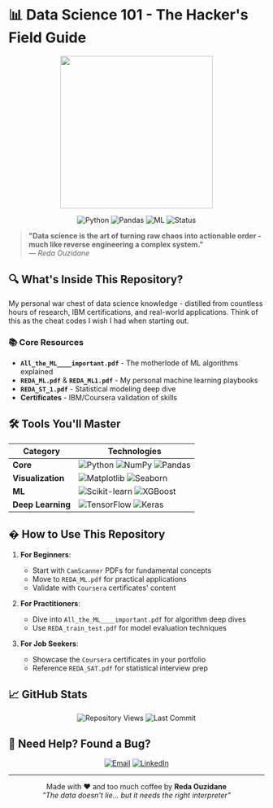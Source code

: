# 📊 Data Science 101 - The Hacker's Field Guide

<div align="center">
  <img src="https://media.giphy.com/media/v1.Y2lkPTc5MGI3NjExcGJjY3RqYzV5eGJjZ3A0dWJ1YzV6Z2V6N2N6d2V4ZzB5eGZ0dWZ5ZyZlcD12MV9pbnRlcm5hbF9naWZfYnlfaWQmY3Q9Zw/LMcB8XospGZO8UQq87/giphy.gif" width="300">
  
  ![Python](https://img.shields.io/badge/Python-3.10%2B-blue?logo=python&logoColor=white)
  ![Pandas](https://img.shields.io/badge/Pandas-1.5%2B-red?logo=pandas&logoColor=white)
  ![ML](https://img.shields.io/badge/Machine_Learning-Scikit_Learn-orange?logo=scikitlearn&logoColor=white)
  ![Status](https://img.shields.io/badge/Status-Active_🚀-brightgreen)
</div>

> **"Data science is the art of turning raw chaos into actionable order - much like reverse engineering a complex system."**  
> *— Reda Ouzidane*

## 🔍 What's Inside This Repository?

My personal war chest of data science knowledge - distilled from countless hours of research, IBM certifications, and real-world applications. Think of this as the cheat codes I wish I had when starting out.

### 📚 Core Resources
- **`All_the_ML____important.pdf`** - The motherlode of ML algorithms explained
- **`REDA_ML.pdf`** & **`REDA_ML1.pdf`** - My personal machine learning playbooks
- **`REDA_ST_1.pdf`** - Statistical modeling deep dive
- **Certificates** - IBM/Coursera validation of skills

## 🛠️ Tools You'll Master

<div align="center">
  
| Category       | Technologies                                                                 |
|----------------|-----------------------------------------------------------------------------|
| **Core**       | ![Python](https://img.shields.io/badge/-Python-3776AB?logo=python) ![NumPy](https://img.shields.io/badge/-NumPy-013243?logo=numpy) ![Pandas](https://img.shields.io/badge/-Pandas-150458?logo=pandas) |
| **Visualization** | ![Matplotlib](https://img.shields.io/badge/-Matplotlib-11557C?logo=matplotlib) ![Seaborn](https://img.shields.io/badge/-Seaborn-5B8FA9) |
| **ML**         | ![Scikit-learn](https://img.shields.io/badge/-Scikit_Learn-F7931E?logo=scikitlearn) ![XGBoost](https://img.shields.io/badge/-XGBoost-017CEE) |
| **Deep Learning** | ![TensorFlow](https://img.shields.io/badge/-TensorFlow-FF6F00?logo=tensorflow) ![Keras](https://img.shields.io/badge/-Keras-D00000?logo=keras) |

</div>

## � How to Use This Repository

1. **For Beginners**:
   - Start with `CamScanner` PDFs for fundamental concepts
   - Move to `REDA_ML.pdf` for practical applications
   - Validate with `Coursera` certificates' content

2. **For Practitioners**:
   - Dive into `All_the_ML____important.pdf` for algorithm deep dives
   - Use `REDA_train_test.pdf` for model evaluation techniques

3. **For Job Seekers**:
   - Showcase the `Coursera` certificates in your portfolio
   - Reference `REDA_SAT.pdf` for statistical interview prep

## 📈 GitHub Stats

<div align="center">
  
![Repository Views](https://komarev.com/ghpvc/?username=REDAOUZIDANE&label=Repository+Views&color=blueviolet)
![Last Commit](https://img.shields.io/github/last-commit/REDAOUZIDANE/DATA-notes?color=red&label=Last+Update)
  
</div>

## 💬 Need Help? Found a Bug?

<div align="center">
  
[![Email](https://img.shields.io/badge/Email_Me-redaouzidan@gmail.com-D14836?style=for-the-badge&logo=gmail&logoColor=white)](mailto:redaouzidan@gmail.com)
[![LinkedIn](https://img.shields.io/badge/Connect_On_LinkedIn-0077B5?style=for-the-badge&logo=linkedin&logoColor=white)](https://www.linkedin.com/in/ouzidane-reda-a9b010295/)

</div>

---

<div align="center">
  
Made with ❤️ and too much coffee by **Reda Ouzidane**  
*"The data doesn't lie... but it needs the right interpreter"*

</div>

